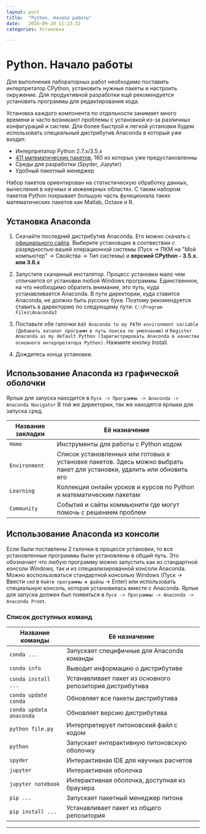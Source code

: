 ```yaml
---
layout: post
title:  "Python. Начало работы"
date:   2016-09-20 11:23:32
categories: Установка

---
```



# Python. Начало работы
Для выполнения лабораторных работ необходимо поставить интерпретатор CPython, установить нужные пакеты и настроить окружение. Для продуктивной разработки ещё рекомендуется установить программы для редактирования кода.

Установка каждого компонента по отдельности занимает много времени и часто возникают проблемы с установкой из-за различных конфигураций и систем.
Для более быстрой и легкой установки будем использовать специальный дистрибутив Anaconda в который уже входит:

* Интерпретатор Python 2.7.x/3.5.x
* [411 математических пакетов](https://docs.continuum.io/anaconda/pkg-docs), 160 из которых уже предустановленны
* Среды для разработки (Spyder, Jupyter)
* Удобный пакетный менеджер

Набор пакетов ориентирован на статистическую обработку данных, вычесления в научных и инженерных областях. С таким набором пакетов Python покрывает большую часть функционала таких математических пакетов как Matlab, Octave и R.

## Установка Anaconda
1. Скачайте последний дистрибутив Anaconda. Его можно скачать с [официального сайта](https://www.continuum.io/downloads). Выберите установщик в соотвествии c разрядностью вашей операционной системы (Пуск -> ПКМ на "Мой компьютер" -> Свойства -> Тип системы) и **версией CPython - 3.5.x. или 3.6.х**
2. Запустите скачанный инсталятор. Процесс установки мало чем отличается от установки любой Windows программы. Единственное, на что необходимо обратить внимание, это путь, куда устанавливается Anaconda.
В пути директории, куда ставится Anaconda, не должно быть русских букв. Поэтому рекомендуется ставить в директорию по следующему пути:
`C:\Program Files\Anaconda3`

3. Поставьте обе галочки `Add Anaconda to my PATH environment variable (Добавить каталог программ в путь поиска по умолчанию)` и `Register Anaconda as my default Python (Зарегистрировать Anaconda в качестве основного интерпретатора Python)`. Нажмите кнопку Install.

4. Дождитесь конца установки.

## Использование Anaconda из графической оболочки
Ярлык для запуска находится в `Пуск -> Программы -> Anaconda -> Anaconda Navigator`
В той же директории, так же находятся ярлыки для запуска сред.

|Название закладки|Её назначение|
|-----------------|-------------|
|`Home`           |Инструменты для работы с Python кодом   |
|`Environment`    |Список установленных или готовых к установке пакетов. Здесь можно выбрать пакет для установки, удалить или обновить его|
|`Learning`       |Коллекция онлайн уроков и курсов по Python и математическим пакетам|
|`Community`      |События и сайты коммьюнити где могут помочь с решением проблем|

## Использование Anaconda из консоли
Если были поставлены 2 галочки в процессе установки, то все установленные программы были установлены в общий путь. Это обозначает что любую программу можно запустить как из стандартной консоли Windows, так и из специализированной консоли Anaconda. Можно воспользоваться стандартной конcолью Windows (Пуск -> Ввести `cmd` в `Найти программы и файлы` -> Enter) или использовать специальную консоль, которая установилась вместе с Anaconda. Ярлык для запуска должен был появиться в `Пуск -> Программы -> Anaconda -> Anaconda Promt`.

### Список доступных команд

|Название команды       |Её назначение                                            |
|-----------------------|---------------------------------------------------------|
|`conda ...`            |Запускает специфичные для Anaconda команды               |
|`conda info`           |Выводит информацию о дистрибутиве                        |
|`conda install ...`    |Устанавливает пакет из основного репозитория дистрибутива|
|`conda update conda`   |Обновляет все пакеты дистрибутива                        |
|`conda updata anaconda`|Обновляет версию дистрибутива                            |
|`python file.py`       |Интерпретирует питоновский файл с кодом                  |
|`python`               |Запускает интерактивную питоновскую оболочку             |
|`spyder`               |Интерактивная IDE для научных расчетов                   |
|`jupyter`              |Интерактивная оболочка                                   |
|`jupyter notebook`              |Интерактивная оболочка, доступная из браузера                                   |
|`pip ...`              |Запускает пакетный менеджер питона                       |
|`pip install ...`      |Устанавливает пакет из общего репозитория                |


---------------------------------
